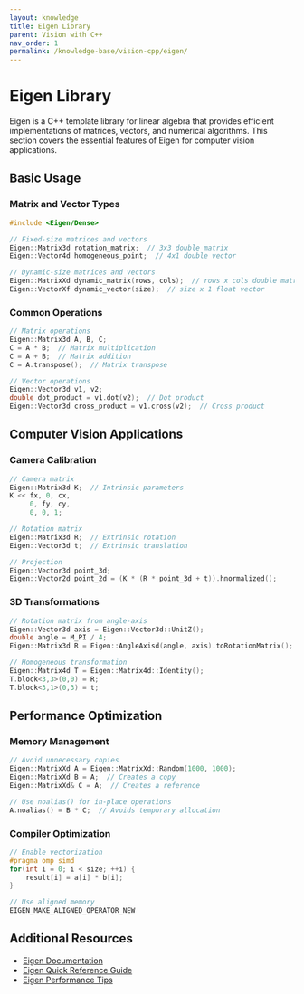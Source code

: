 ```yaml
---
layout: knowledge
title: Eigen Library
parent: Vision with C++
nav_order: 1
permalink: /knowledge-base/vision-cpp/eigen/
---
```


# Eigen Library

Eigen is a C++ template library for linear algebra that provides efficient implementations of matrices, vectors, and numerical algorithms. This section covers the essential features of Eigen for computer vision applications.

## Basic Usage

### Matrix and Vector Types

```cpp
#include <Eigen/Dense>

// Fixed-size matrices and vectors
Eigen::Matrix3d rotation_matrix;  // 3x3 double matrix
Eigen::Vector4d homogeneous_point;  // 4x1 double vector

// Dynamic-size matrices and vectors
Eigen::MatrixXd dynamic_matrix(rows, cols);  // rows x cols double matrix
Eigen::VectorXf dynamic_vector(size);  // size x 1 float vector
```

### Common Operations

```cpp
// Matrix operations
Eigen::Matrix3d A, B, C;
C = A * B;  // Matrix multiplication
C = A + B;  // Matrix addition
C = A.transpose();  // Matrix transpose

// Vector operations
Eigen::Vector3d v1, v2;
double dot_product = v1.dot(v2);  // Dot product
Eigen::Vector3d cross_product = v1.cross(v2);  // Cross product
```

## Computer Vision Applications

### Camera Calibration

```cpp
// Camera matrix
Eigen::Matrix3d K;  // Intrinsic parameters
K << fx, 0, cx,
     0, fy, cy,
     0, 0, 1;

// Rotation matrix
Eigen::Matrix3d R;  // Extrinsic rotation
Eigen::Vector3d t;  // Extrinsic translation

// Projection
Eigen::Vector3d point_3d;
Eigen::Vector2d point_2d = (K * (R * point_3d + t)).hnormalized();
```

### 3D Transformations

```cpp
// Rotation matrix from angle-axis
Eigen::Vector3d axis = Eigen::Vector3d::UnitZ();
double angle = M_PI / 4;
Eigen::Matrix3d R = Eigen::AngleAxisd(angle, axis).toRotationMatrix();

// Homogeneous transformation
Eigen::Matrix4d T = Eigen::Matrix4d::Identity();
T.block<3,3>(0,0) = R;
T.block<3,1>(0,3) = t;
```

## Performance Optimization

### Memory Management

```cpp
// Avoid unnecessary copies
Eigen::MatrixXd A = Eigen::MatrixXd::Random(1000, 1000);
Eigen::MatrixXd B = A;  // Creates a copy
Eigen::MatrixXd& C = A;  // Creates a reference

// Use noalias() for in-place operations
A.noalias() = B * C;  // Avoids temporary allocation
```

### Compiler Optimization

```cpp
// Enable vectorization
#pragma omp simd
for(int i = 0; i < size; ++i) {
    result[i] = a[i] * b[i];
}

// Use aligned memory
EIGEN_MAKE_ALIGNED_OPERATOR_NEW
```

## Additional Resources

- [Eigen Documentation](https://eigen.tuxfamily.org/dox/)
- [Eigen Quick Reference Guide](https://eigen.tuxfamily.org/dox/group__QuickRefPage.html)
- [Eigen Performance Tips](https://eigen.tuxfamily.org/dox/TopicWritingEfficientProductExpression.html)